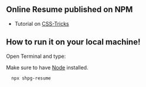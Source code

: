## Online Resume published on NPM

- Tutorial on [CSS-Tricks](https://css-tricks.com/how-to-build-your-resume-on-npm/)

## How to run it on your local machine!

Open Terminal and type:

Make sure to have [Node](https://www.npmjs.com/get-npm) installed.

```
  npx shpg-resume
```
